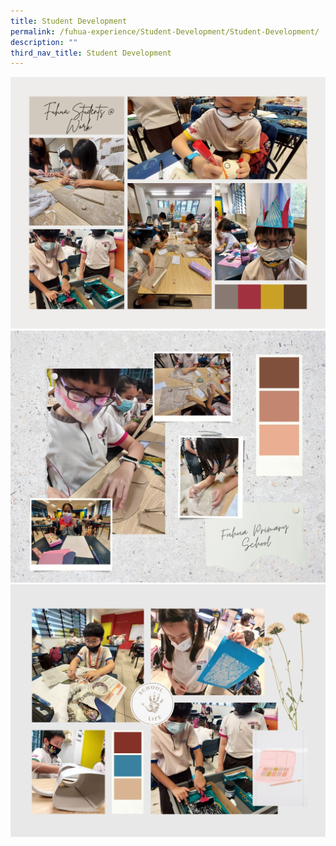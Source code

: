 ```yaml
---
title: Student Development
permalink: /fuhua-experience/Student-Development/Student-Development/
description: ""
third_nav_title: Student Development
---
```

![](/images/Fuhua%20Experience/Student%20Development/Student%20Development/A1.jpg)
![](/images/Fuhua%20Experience/Student%20Development/Student%20Development/A2.jpg)
![](/images/Fuhua%20Experience/Student%20Development/Student%20Development/A3.jpg)